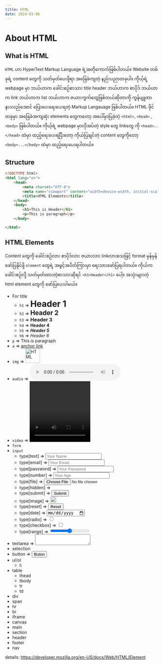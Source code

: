 ```yaml
---
title: HTML
date: 2024-03-06
---
```

# About HTML

## What is HTML

`HTML` ဟာ HyperText Markup Language ရဲ့အတိုကောက်ဖြစ်ပါတယ်။ Website တစ်ခုရဲ့ content တွေကို သတ်မှတ်ပေးဖို့ရာ အခြေခံကျတဲ့ နည်းပညာတခုပါ။ ကိုယ့်ရဲ့ webpage မှာ ဘယ်ဟာက ခေါင်းစဉ်စာသား title header ဘယ်ဟာက စာပိုဒ် ဘယ်ဟာက link ဘယ်ဟာက list ဘယ်ဟာက ဇယားကွက်တွေဖြစ်တယ်ဆိုတာကို ကွန်ပျူတာနားလည်အောင် ပြောပေးရေးပေးရတဲ့ Markup Langauage ဖြစ်ပါတယ်။ HTML ဖိုင်တခုမှာ အခြေခံအကျဆုံး elements တွေကတော့ အပေါ်မှာပြခဲ့တဲ့ `<html>`, `<head>` ,`<body>` ဖြစ်ပါတယ်။ ကိုယ့်ရဲ့ webpage မှာလိုအပ်တဲ့ style တွေ linkတွေ ကို `<head>`...`</head>` ထဲမှာ ထည့်ရေးပေးရပြီးတော့ ကိုယ်ပြချင်တဲ့ content တွေကိုတော့ `<body>...</body>` ထဲမှာ ထည့်ရေးပေးရပါတယ်။

## Structure
```html
<!DOCTYPE html>
<html lang="en">
    <head>
        <meta charset="UTF-8">
        <meta name="viewport" content="width=device-width, initial-scale=1.0">
        <title>HTML Elements</title>
    </head>
    <body>
        <h1>This is Header</h1>
        <p>This is paragraph</p>
    </body>

</html>
```
## HTML Elements
Content တွေကို ခေါင်းစဉ်လား စာပိုဒ်လား ဇယားလား linkလားစသဖြင့် format မှန်မှန်ဖော်ပြနိုင်ဖို့ `element` တွေရဲ့ အဖွင့်အပိတ်ကြားမှာ ရေးသားဖော်ပြရပါတယ်။ ကိုယ်က ခေါင်းစဉ်လို့ သတ်မှတ်ထားတဲ့စာသားဆိုရင် `<h1>Header</h1>` ပေါ့။ အသုံးများတဲ့ html element တွေကို ဖော်ပြပေးပါမယ်။
 - For title
    - `h1` => <h1 style="display:inline">Header 1</h1>
    - `h2` => <h2 style="display:inline">Header 2</h2>
    - `h3` => <h3 style="display:inline">Header 3</h3>
    - `h4` => <h4 style="display:inline">Header 4</h4>
    - `h5` => <h5 style="display:inline">Header 5</h5>
    - `h6` => <h6 style="display:inline">Header 6</h6>
 - `p` => <p style="display:inline">This is paragraph</p>
 - `a` => <a href="https://developer.mozilla.org/en-US/docs/Learn/HTML" title="Learn HTML">anchor link</a>
 - `img` => <img src="https://encrypted-tbn0.gstatic.com/images?q=tbn:ANd9GcS1HVNHQmF6XqXS0xqpvfcJFY3cQIAQEB3XmJ_edOZdMQ&s" style="width:48; height:48;" alt="HTML" title="HTML"/>
 - `audio` => <audio controls><source  src="../Projects/project_0/audio.mp3" type="audio/mpeg"></audio>
 - `video` => <video controls style="width: 200px; height: 200px;"><source src="../Projects/project_0/video.mp4"></video>
 - `form`
 - `input`
    - type[text] => <input type="text" placeholder="Your Name">
    - type[email]  => <input type="text" placeholder="Your Email">
    - type[password]  => <input type="password" placeholder="Your Password">
    - type[number]  => <input type="number" placeholder="Your Age">
    - type[file]  => <input type="file">
    - type[hidden]  => <input type="hidden">
    - type[submit]  => <input type="submit">
    - type[image]  => <input type="image" src="../Projects/project_0/image.png" style="width:20px; height:20px">
    - type[reset]  => <input type="reset">
    - type[date]  => <input type="date" >
    - type[radio]  => <input type="radio" >
    - type[checkbox]  => <input type="checkbox" >
    - type[range]  => <input type="range" >
 - textarea => <textarea></textarea>
 - selection
 - button => <button>Buton</button>
 - ul/ol
    - li
 - table
    - thead
    - tbody
    - tr
    - td
 - div
 - span
 - hr
 - br
 - iframe
 - canvas
 - main
 - section
 - header
 - footer
 - nav
 
details: https://developer.mozilla.org/en-US/docs/Web/HTML/Element
